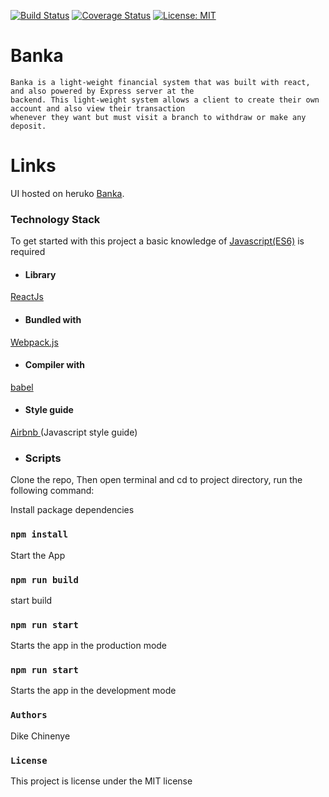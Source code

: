 
[![Build Status](https://travis-ci.org/Nennyfills/Banka_on_react.svg?branch=develop)](https://travis-ci.org/Nennyfills/Banka_on_react)
[![Coverage Status](https://coveralls.io/repos/github/Nennyfills/Banka_on_react/badge.svg?branch=develop)](https://coveralls.io/github/Nennyfills/Banka_on_react?branch=develop)
 [![License: MIT](https://img.shields.io/badge/License-MIT-yellow.svg)](https://opensource.org/licenses/MIT)
 
# Banka
    Banka is a light-weight financial system that was built with react, and also powered by Express server at the 
    backend. This light-weight system allows a client to create their own account and also view their transaction 
    whenever they want but must visit a branch to withdraw or make any deposit.

# Links
UI hosted on heruko [Banka](https://banka-on-react.herokuapp.com/).

### Technology Stack

To get started with this project a basic knowledge of
[Javascript(ES6)](https://es6.io/) is required

- #### __Library__
[ReactJs](https://reactjs.org/)

- #### __Bundled with__
[Webpack.js](https://webpack.js.org)

- #### __Compiler with__
[babel](https://babeljs.io/)

- #### __Style guide__
[Airbnb ](https://github.com/airbnb/javascript)(Javascript style guide)

- ###  Scripts
Clone the repo, Then open terminal and cd to project directory, run the following command: 

Install package dependencies
### `npm install`

Start the App

### `npm run build`
start build

### `npm run start`
Starts the app in the production mode

### `npm run start`
Starts the app in the development mode

### `Authors`
Dike Chinenye 

### `License`
This project is license under the MIT license

